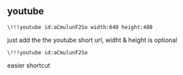 ## youtube

```
\!!!youtube id:aCmulunF2So width:640 height:480
```

just add the the youtube short url, widht & height is optional

```
\!!!youtube id:aCmulunF2So
```

easier shortcut
